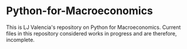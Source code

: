 # Python-for-Macroeconomics
This is LJ Valencia's repository on Python for Macroeconomics. Current files in this repository considered works in progress and are therefore, incomplete.
